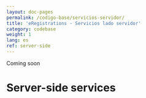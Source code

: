 ```yaml
---
layout: doc-pages
permalink: /codigo-base/servicios-servidor/
title: 'eRegistrations - Servicios lado servidor'
category: codebase
weight: 1
lang: es
ref: server-side
---
```


<span class="label label-info">Coming soon</span>

# Server-side services
